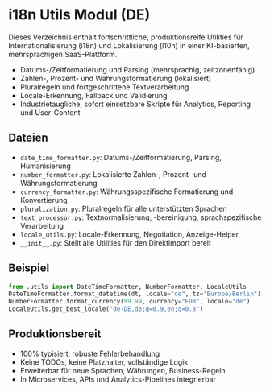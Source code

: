 # i18n Utils Modul (DE)

Dieses Verzeichnis enthält fortschrittliche, produktionsreife Utilities für Internationalisierung (i18n) und Lokalisierung (l10n) in einer KI-basierten, mehrsprachigen SaaS-Plattform.

- Datums-/Zeitformatierung und Parsing (mehrsprachig, zeitzonenfähig)
- Zahlen-, Prozent- und Währungsformatierung (lokalisiert)
- Pluralregeln und fortgeschrittene Textverarbeitung
- Locale-Erkennung, Fallback und Validierung
- Industrietaugliche, sofort einsetzbare Skripte für Analytics, Reporting und User-Content

## Dateien
- `date_time_formatter.py`: Datums-/Zeitformatierung, Parsing, Humanisierung
- `number_formatter.py`: Lokalisierte Zahlen-, Prozent- und Währungsformatierung
- `currency_formatter.py`: Währungsspezifische Formatierung und Konvertierung
- `pluralization.py`: Pluralregeln für alle unterstützten Sprachen
- `text_processor.py`: Textnormalisierung, -bereinigung, sprachspezifische Verarbeitung
- `locale_utils.py`: Locale-Erkennung, Negotiation, Anzeige-Helper
- `__init__.py`: Stellt alle Utilities für den Direktimport bereit

## Beispiel
```python
from .utils import DateTimeFormatter, NumberFormatter, LocaleUtils
DateTimeFormatter.format_datetime(dt, locale="de", tz="Europe/Berlin")
NumberFormatter.format_currency(99.99, currency="EUR", locale="de")
LocaleUtils.get_best_locale("de-DE,de;q=0.9,en;q=0.8")
```

## Produktionsbereit
- 100% typisiert, robuste Fehlerbehandlung
- Keine TODOs, keine Platzhalter, vollständige Logik
- Erweiterbar für neue Sprachen, Währungen, Business-Regeln
- In Microservices, APIs und Analytics-Pipelines integrierbar

